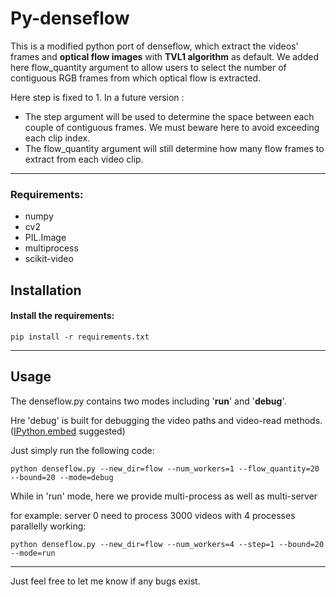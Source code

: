 # Py-denseflow


This is a modified python port of denseflow, which extract the videos' frames and **optical flow images** with **TVL1 algorithm** as default.
We added here flow_quantity argument to allow users to select the number of contiguous RGB frames from which optical flow is extracted.

Here step is fixed to 1. In a future version :
- The step argument will be used to determine the space between each couple of contiguous frames. We must beware here to avoid exceeding each clip index.
- The flow_quantity argument will still determine how many flow frames to extract from each video clip.

---

### Requirements:
- numpy
- cv2
- PIL.Image
- multiprocess
- scikit-video

## Installation
#### Install the requirements:
```
pip install -r requirements.txt

```

---

## Usage
The denseflow.py contains two modes including '**run**' and '**debug**'.


Hre 'debug' is built for debugging the video paths and video-read methods. ([IPython.embed](http://ipython.org/ipython-doc/dev/interactive/reference.html#embedding) suggested)

Just simply run the following code:

```
python denseflow.py --new_dir=flow --num_workers=1 --flow_quantity=20 --bound=20 --mode=debug

```
While in 'run' mode, here we provide multi-process as well as multi-server

for example:  server 0 need to process 3000 videos with 4 processes parallelly working:

```
python denseflow.py --new_dir=flow --num_workers=4 --step=1 --bound=20 --mode=run
```

---

Just feel free to let me know if any bugs exist.

